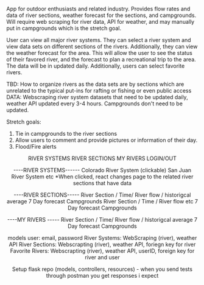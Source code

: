 App for outdoor enthusiasts and related industry.  Provides flow rates and data of river sections, weather forecast for the sections, and campgrounds.  Will require web scraping for river data, API for weather, and may manually put in campgrounds which is the stretch goal.

User can view all major river systems.  They can select a river system and view data sets on different sections of the rivers.  Additionally, they can view the weather forecast for the area.  This will allow the user to see the status of their favored river, and the forecast to plan a recreational trip to the area.  The data will be in updated daily. Additionally, users can select favorite rivers.

TBD: How to organize rivers as the data sets are by sections which are unrelated to the typical put-ins for rafting or fishing or even public access
DATA: Webscraping river system datasets that need to be updated daily, weather API updated every 3-4 hours.  Campgrounds don't need to be updated.

Stretch goals:
1) Tie in campgrounds to the river sections
2) Allow users to comment and provide pictures or information of their day.
3) Flood/Fire alerts

<HEADER>
RIVER SYSTEMS  RIVER SECTIONS  MY RIVERS  LOGIN/OUT

----RIVER SYSTEMS------
Colorado River System (clickable)
San Juan River System
etc
*When clicked, react changes page to the related river sections that have data


----RIVER SECTIONS-----
River Section / Time/ River flow / historigcal average
7 Day forecast
Campgrounds
River Section / Time / River flow etc
7 Day forecast
Campgrounds

----MY RIVERS -----
River Section / Time/ River flow / historigcal average
7 Day forecast
Campgrounds


models
user: email, password
River Systems: WebScraping (river), weather API
River Sections: Webscrapting (river), weather API, foriegn key for river
Favorite Rivers: Webscrapting (river), weather API, userID, foreign key for river and user

Setup flask repo (models, controllers, resources) - when you send tests through postman you get responses i expect
